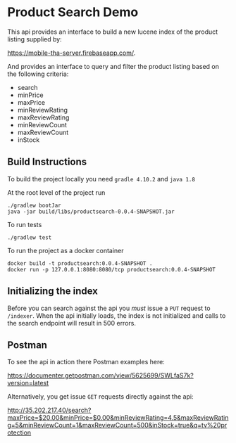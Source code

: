# Product Search Demo
This api provides an interface to build a new lucene index of the product listing supplied by: 

https://mobile-tha-server.firebaseapp.com/.

And provides an interface to query and filter the product listing based on the following criteria: 

* search 
* minPrice 
* maxPrice 
* minReviewRating 
* maxReviewRating 
* minReviewCount 
* maxReviewCount 
* inStock


## Build Instructions

To build the project locally you need `gradle 4.10.2` and `java 1.8`

At the root level of the project run 
```
./gradlew bootJar
java -jar build/libs/productsearch-0.0.4-SNAPSHOT.jar
```

To run tests
```
./gradlew test
```

To run the project as a docker container
```
docker build -t productsearch:0.0.4-SNAPSHOT .
docker run -p 127.0.0.1:8080:8080/tcp productsearch:0.0.4-SNAPSHOT
```

## Initializing the index

Before you can search against the api you *must* issue a `PUT` request to `/indexer`.  When the api initially loads, the index is not initialized and calls to the search endpoint will result in 500 errors.

## Postman

To see the api in action there Postman examples here: 

https://documenter.getpostman.com/view/5625699/SWLfaS7k?version=latest

Alternatively, you get issue `GET` requests directly against the api:

http://35.202.217.40/search?maxPrice=$20.00&minPrice=$0.00&minReviewRating=4.5&maxReviewRating=5&minReviewCount=1&maxReviewCount=500&inStock=true&q=tv%20protection
